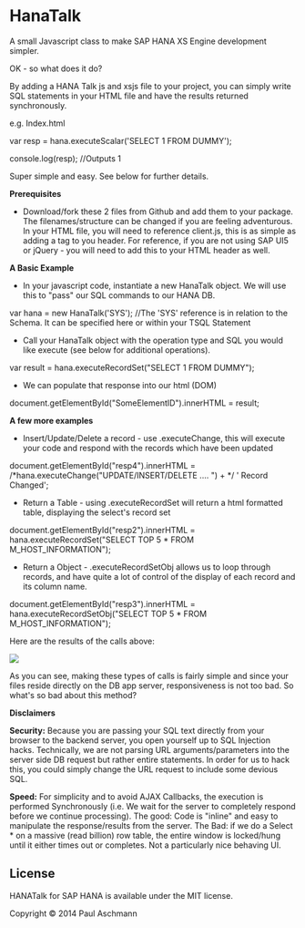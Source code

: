 HanaTalk
========

A small Javascript class to make SAP HANA XS Engine development simpler.

OK - so what does it do?

By adding a HANA Talk js and xsjs file to your project, you can simply write SQL statements in your HTML file and have the results returned synchronously.

e.g.  Index.html

var resp = hana.executeScalar('SELECT 1 FROM DUMMY');

console.log(resp); //Outputs 1

Super simple and easy. See below for further details.

<b>Prerequisites</b>

- Download/fork these 2 files from Github and add them to your package. The filenames/structure can be changed if you are feeling adventurous. In your HTML file, you will need to reference client.js, this is as simple as adding a tag to you header. For reference, if you are not using SAP UI5 or jQuery - you will need to add this to your HTML header as well.

<b>A Basic Example</b>

- In your javascript code, instantiate a new HanaTalk object. We will use this to "pass" our SQL commands to our HANA DB.

var hana = new HanaTalk('SYS'); //The 'SYS' reference is in relation to the Schema. It can be specified here or within your TSQL Statement

- Call your HanaTalk object with the operation type and SQL you would like execute (see below for additional operations).

var result = hana.executeRecordSet("SELECT 1 FROM DUMMY");

- We can populate that response into our html (DOM)

document.getElementById("SomeElementID").innerHTML = result;

<b>A few more examples</b> 

- Insert/Update/Delete a record - use .executeChange, this will execute your code and respond with the records which have been updated

document.getElementById("resp4").innerHTML = /*hana.executeChange("UPDATE/INSERT/DELETE .... ") + */ ' Record Changed';

- Return a Table - using .executeRecordSet will return a html formatted table, displaying the select's record set

document.getElementById("resp2").innerHTML = hana.executeRecordSet("SELECT TOP 5 * FROM M_HOST_INFORMATION");

- Return a Object - .executeRecordSetObj allows us to loop through records, and have quite a lot of control of the display of each record and its column name.

document.getElementById("resp3").innerHTML = hana.executeRecordSetObj("SELECT TOP 5 * FROM M_HOST_INFORMATION");

Here are the results of the calls above:

<img src='http://scn.sap.com/servlet/JiveServlet/downloadImage/38-93027-282032/620-112/pastedImage_2.png' />

As you can see, making these types of calls is fairly simple and since your files reside directly on the DB app server, responsiveness is not too bad. So what's so bad about this method?

<b>Disclaimers</b>

<b>Security:</b> Because you are passing your SQL text directly from your browser to the backend server, you open yourself up to SQL Injection hacks. Technically, we are not parsing URL arguments/parameters into the server side DB request but rather entire statements. In order for us to hack this, you could simply change the URL request to include some devious SQL.

<b>Speed:</b> For simplicity and to avoid AJAX Callbacks, the execution is performed Synchronously (i.e. We wait for the server to completely respond before we continue processing). The good: Code is "inline" and easy to manipulate the response/results from the server. The Bad: if we do a Select * on a massive (read billion) row table, the entire window is locked/hung until it either times out or completes. Not a particularly nice behaving UI.

License
----

HANATalk for SAP HANA is available under the MIT license.

Copyright © 2014 Paul Aschmann
